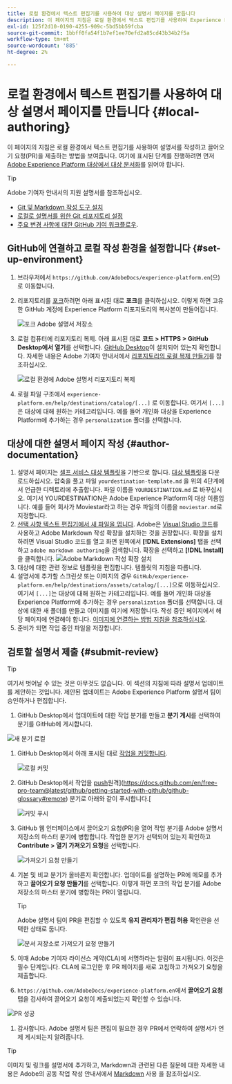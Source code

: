 ```yaml
---
title: 로컬 환경에서 텍스트 편집기를 사용하여 대상 설명서 페이지를 만듭니다
description: 이 페이지의 지침은 로컬 환경에서 텍스트 편집기를 사용하여 Experience Platform 대상에 대한 설명서 페이지를 작성하여 검토를 위해 제출하는 방법을 보여줍니다.
exl-id: 125f2d10-0190-4255-909c-5bd5bb59fcba
source-git-commit: 1bbff0fa54f1b7ef1ee70efd2a85cd43b34b2f5a
workflow-type: tm+mt
source-wordcount: '885'
ht-degree: 2%

---
```


# 로컬 환경에서 텍스트 편집기를 사용하여 대상 설명서 페이지를 만듭니다 {#local-authoring}

이 페이지의 지침은 로컬 환경에서 텍스트 편집기를 사용하여 설명서를 작성하고 끌어오기 요청(PR)을 제출하는 방법을 보여줍니다. 여기에 표시된 단계를 진행하려면 먼저 [Adobe Experience Platform 대상에서 대상 문서화](./documentation-instructions.md)를 읽어야 합니다.

>[!TIP]
>
>Adobe 기여자 안내서의 지원 설명서를 참조하십시오.
>* [Git 및 Markdown 작성 도구 설치](https://experienceleague.adobe.com/docs/contributor/contributor-guide/setup/install-tools.html?lang=en)
>* [로컬로 설명서를 위한 Git 리포지토리 설정](https://experienceleague.adobe.com/docs/contributor/contributor-guide/setup/local-repo.html?lang=en)
>* [주요 변경 사항에 대한 GitHub 기여 워크플로우](https://experienceleague.adobe.com/docs/contributor/contributor-guide/setup/full-workflow.html?lang=en).


## GitHub에 연결하고 로컬 작성 환경을 설정합니다 {#set-up-environment}

1. 브라우저에서 `https://github.com/AdobeDocs/experience-platform.en`(으)로 이동합니다.
2. 리포지토리를 [포크](https://experienceleague.adobe.com/docs/contributor/contributor-guide/setup/local-repo.html?lang=en#fork-the-repository)하려면 아래 표시된 대로 **포크**&#x200B;를 클릭하십시오. 이렇게 하면 고유한 GitHub 계정에 Experience Platform 리포지토리의 복사본이 만들어집니다.

   ![포크 Adobe 설명서 저장소](./assets/ssd-fork-repository.gif)

3. 로컬 컴퓨터에 리포지토리 복제. 아래 표시된 대로 **코드 > HTTPS > GitHub Desktop에서 열기**&#x200B;를 선택합니다. [GitHub Desktop](https://desktop.github.com/)이 설치되어 있는지 확인합니다. 자세한 내용은 Adobe 기여자 안내서에서 [리포지토리의 로컬 복제 만들기](https://experienceleague.adobe.com/docs/contributor/contributor-guide/setup/local-repo.html?lang=en#create-a-local-clone-of-the-repository)를 참조하십시오.

   ![로컬 환경에 Adobe 설명서 리포지토리 복제](./assets/clone-local.png)

4. 로컬 파일 구조에서 `experience-platform.en/help/destinations/catalog/[...]` 로 이동합니다. 여기서 `[...]` 은 대상에 대해 원하는 카테고리입니다. 예를 들어 개인화 대상을 Experience Platform에 추가하는 경우 `personalization` 폴더를 선택합니다.

## 대상에 대한 설명서 페이지 작성 {#author-documentation}

1. 설명서 페이지는 [셀프 서비스 대상 템플릿](./self-service-template.md)을 기반으로 합니다. [대상 템플릿](assets/yourdestination-template.zip)을 다운로드하십시오. 압축을 풀고 파일 `yourdestination-template.md` 을 위의 4단계에서 언급한 디렉토리에 추출합니다.  파일 이름을 `YOURDESTINATION.md` 로 바꾸십시오. 여기서 YOURDESTINATION은 Adobe Experience Platform의 대상 이름입니다. 예를 들어 회사가 Moviestar라고 하는 경우 파일의 이름을 `moviestar.md`로 지정합니다.
2. [선택 사항 텍스트 편집기에서 새 파일을 엽니다](https://experienceleague.adobe.com/docs/contributor/contributor-guide/setup/install-tools.html?lang=en#understand-markdown-editors). Adobe은 [Visual Studio 코드](https://code.visualstudio.com/)를 사용하고 Adobe Markdown 작성 확장을 설치하는 것을 권장합니다. 확장을 설치하려면 Visual Studio 코드를 열고 화면 왼쪽에서 **[!DNL Extensions]** 탭을 선택하고 `adobe markdown authoring`을 검색합니다. 확장을 선택하고 **[!DNL Install]** 을 클릭합니다.
   ![Adobe Markdown 작성 확장 설치](./assets/install-adobe-markdown-extension.gif)
3. 대상에 대한 관련 정보로 템플릿을 편집합니다. 템플릿의 지침을 따릅니다.
4. 설명서에 추가할 스크린샷 또는 이미지의 경우 `GitHub/experience-platform.en/help/destinations/assets/catalog/[...]`으로 이동하십시오. 여기서 `[...]`는 대상에 대해 원하는 카테고리입니다. 예를 들어 개인화 대상을 Experience Platform에 추가하는 경우 `personalization` 폴더를 선택합니다. 대상에 대한 새 폴더를 만들고 이미지를 여기에 저장합니다. 작성 중인 페이지에서 해당 페이지에 연결해야 합니다. [이미지에 연결하는 방법 지침을 참조하십시오](https://experienceleague.adobe.com/docs/contributor/contributor-guide/writing-essentials/linking.html?lang=en#link-to-images).
5. 준비가 되면 작업 중인 파일을 저장합니다.

## 검토할 설명서 제출 {#submit-review}

>[!TIP]
>
>여기서 벗어날 수 있는 것은 아무것도 없습니다. 이 섹션의 지침에 따라 설명서 업데이트를 제안하는 것입니다. 제안된 업데이트는 Adobe Experience Platform 설명서 팀이 승인하거나 편집합니다.

1. GitHub Desktop에서 업데이트에 대한 작업 분기를 만들고 **분기 게시**&#x200B;를 선택하여 분기를 GitHub에 게시합니다.

![새 분기 로컬](./assets/new-branch-local.gif)

1. GitHub Desktop에서 아래 표시된 대로 [작업을 커밋합니다](https://docs.github.com/en/free-pro-team@latest/github/getting-started-with-github/github-glossary#commit).

   ![로컬 커밋](./assets/commit-local.png)

1. GitHub Desktop에서 작업을 [push](https://docs.github.com/en/free-pro-team@latest/github/getting-started-with-github/github-glossary#push)원격](https://docs.github.com/en/free-pro-team@latest/github/getting-started-with-github/github-glossary#remote) 분기로 아래와 같이 푸시합니다.[

   ![커밋 푸시](./assets/push-local-to-remote.png)

1. GitHub 웹 인터페이스에서 끌어오기 요청(PR)을 열어 작업 분기를 Adobe 설명서 저장소의 마스터 분기에 병합합니다. 작업한 분기가 선택되어 있는지 확인하고 **Contribute > 열기 가져오기 요청**&#x200B;을 선택합니다.

   ![가져오기 요청 만들기](./assets/ssd-create-pull-request-1.gif)

1. 기본 및 비교 분기가 올바른지 확인합니다. 업데이트를 설명하는 PR에 메모를 추가하고 **끌어오기 요청 만들기**&#x200B;를 선택합니다. 이렇게 하면 포크의 작업 분기를 Adobe 저장소의 마스터 분기에 병합하는 PR이 열립니다.
   >[!TIP]
   >
   >Adobe 설명서 팀이 PR을 편집할 수 있도록 **유지 관리자가 편집 허용** 확인란을 선택한 상태로 둡니다.

   ![문서 저장소로 가져오기 요청 만들기](./assets/ssd-create-pull-request-2.png)

1. 이때 Adobe 기여자 라이선스 계약(CLA)에 서명하라는 알림이 표시됩니다. 이것은 필수 단계입니다. CLA에 로그인한 후 PR 페이지를 새로 고침하고 가져오기 요청을 제출합니다.

1. `https://github.com/AdobeDocs/experience-platform.en`에서 **끌어오기 요청** 탭을 검사하여 끌어오기 요청이 제출되었는지 확인할 수 있습니다.

![PR 성공](./assets/ssd-pr-successful.png)

1. 감사합니다. Adobe 설명서 팀은 편집이 필요한 경우 PR에서 연락하여 설명서가 언제 게시되는지 알려줍니다.

>[!TIP]
>
>이미지 및 링크를 설명서에 추가하고, Markdown과 관련된 다른 질문에 대한 자세한 내용은 Adobe의 공동 작업 작성 안내서에서 [Markdown](https://experienceleague.adobe.com/docs/contributor/contributor-guide/writing-essentials/markdown.html?lang=en) 사용 을 참조하십시오.
